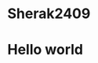 # Sherak2409
<html>
  <head>
    <title>Hello World</title>
  </head>
  <body>
    <h1 hreaf="center">Hello world</h1>
  </body>
  </html>
